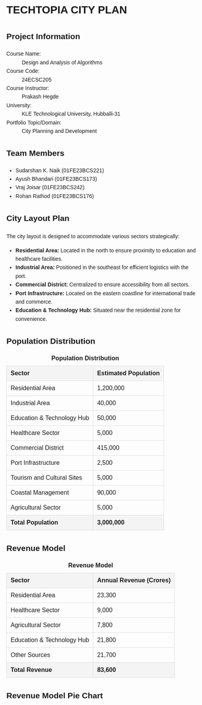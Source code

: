 <html lang="en">
<head>
    <meta charset="UTF-8">
    <meta name="viewport" content="width=device-width, initial-scale=1.0">
    <title>TechTopia City Plan</title>
    <style>
        body {
            font-family: Arial, sans-serif;
            line-height: 1.6;
        }
        table {
            width: 100%;
            border-collapse: collapse;
            margin: 20px 0;
        }
        table th, table td {
            border: 1px solid #ddd;
            padding: 10px;
            text-align: left;
        }
        table th {
            background-color: #f4f4f4;
        }
        table caption {
            font-weight: bold;
            margin-bottom: 10px;
        }
        .info-section, .team-section, .layout-section, .chart-section {
            margin: 20px 0;
        }
        .info-section dl, .team-section ul {
            margin: 10px 0;
        }
        canvas {
            display: block;
            margin: 20px auto;
        }
    </style>
    <script src="https://cdn.jsdelivr.net/npm/chart.js"></script>
</head>
<body>

<h1>TECHTOPIA CITY PLAN</h1>

<section class="info-section">
    <h2>Project Information</h2>
    <dl>
        <dt>Course Name:</dt>
        <dd>Design and Analysis of Algorithms</dd>
        <dt>Course Code:</dt>
        <dd>24ECSC205</dd>
        <dt>Course Instructor:</dt>
        <dd>Prakash Hegde</dd>
        <dt>University:</dt>
        <dd>KLE Technological University, Hubballi-31</dd>
        <dt>Portfolio Topic/Domain:</dt>
        <dd>City Planning and Development</dd>
    </dl>
</section>

<section class="team-section">
    <h2>Team Members</h2>
    <ul>
        <li>Sudarshan K. Naik (01FE23BCS221)</li>
        <li>Ayush Bhandari (01FE23BCS173)</li>
        <li>Vraj Joisar (01FE23BCS242)</li>
        <li>Rohan Rathod (01FE23BCS176)</li>
    </ul>
</section>

<h2>City Layout Plan</h2>
<section class="layout-section">
    <p>The city layout is designed to accommodate various sectors strategically:</p>
    <ul>
        <li><strong>Residential Area:</strong> Located in the north to ensure proximity to education and healthcare facilities.</li>
        <li><strong>Industrial Area:</strong> Positioned in the southeast for efficient logistics with the port.</li>
        <li><strong>Commercial District:</strong> Centralized to ensure accessibility from all sectors.</li>
        <li><strong>Port Infrastructure:</strong> Located on the eastern coastline for international trade and commerce.</li>
        <li><strong>Education & Technology Hub:</strong> Situated near the residential zone for convenience.</li>
    </ul>
</section>

<h2>Population Distribution</h2>
<table>
    <caption>Population Distribution</caption>
    <thead>
        <tr>
            <th>Sector</th>
            <th>Estimated Population</th>
        </tr>
    </thead>
    <tbody>
        <tr>
            <td>Residential Area</td>
            <td>1,200,000</td>
        </tr>
        <tr>
            <td>Industrial Area</td>
            <td>40,000</td>
        </tr>
        <tr>
            <td>Education & Technology Hub</td>
            <td>50,000</td>
        </tr>
        <tr>
            <td>Healthcare Sector</td>
            <td>5,000</td>
        </tr>
        <tr>
            <td>Commercial District</td>
            <td>415,000</td>
        </tr>
        <tr>
            <td>Port Infrastructure</td>
            <td>2,500</td>
        </tr>
        <tr>
            <td>Tourism and Cultural Sites</td>
            <td>5,000</td>
        </tr>
        <tr>
            <td>Coastal Management</td>
            <td>90,000</td>
        </tr>
        <tr>
            <td>Agricultural Sector</td>
            <td>5,000</td>
        </tr>
        <tr>
            <th>Total Population</th>
            <th>3,000,000</th>
        </tr>
    </tbody>
</table>

<h2>Revenue Model</h2>
<table>
    <caption>Revenue Model</caption>
    <thead>
        <tr>
            <th>Sector</th>
            <th>Annual Revenue (Crores)</th>
        </tr>
    </thead>
    <tbody>
        <tr>
            <td>Residential Area</td>
            <td>23,300</td>
        </tr>
        <tr>
            <td>Healthcare Sector</td>
            <td>9,000</td>
        </tr>
        <tr>
            <td>Agricultural Sector</td>
            <td>7,800</td>
        </tr>
        <tr>
            <td>Education & Technology Hub</td>
            <td>21,800</td>
        </tr>
        <tr>
            <td>Other Sources</td>
            <td>21,700</td>
        </tr>
        <tr>
            <th>Total Revenue</th>
            <th>83,600</th>
        </tr>
    </tbody>
</table>

<h2>Revenue Model Pie Chart</h2>
<section class="chart-section">
    <canvas id="revenueChart" width="400" height="400"></canvas>
</section>

<script>
    const ctx = document.getElementById('revenueChart').getContext('2d');
    const revenueChart = new Chart(ctx, {
        type: 'pie',
        data: {
            labels: ['Residential Area', 'Healthcare Sector', 'Agricultural Sector', 'Education & Technology Hub', 'Other Sources'],
            datasets: [{
                label: 'Revenue (Crores)',
                data: [23300, 9000, 7800, 21800, 21700],
                backgroundColor: ['#ff9999', '#66b3ff', '#99ff99', '#ffcc99', '#c2c2f0'],
                borderWidth: 1
            }]
        },
        options: {
            responsive: true,
            plugins: {
                legend: {
                    position: 'bottom',
                },
            },
        },
    });
</script>

</body>
</html>
